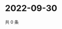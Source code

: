 # 2022-09-30

共 0 条

<!-- BEGIN WEIBO -->
<!-- 最后更新时间 Fri Sep 30 2022 07:25:29 GMT+0800 (China Standard Time) -->

<!-- END WEIBO -->
